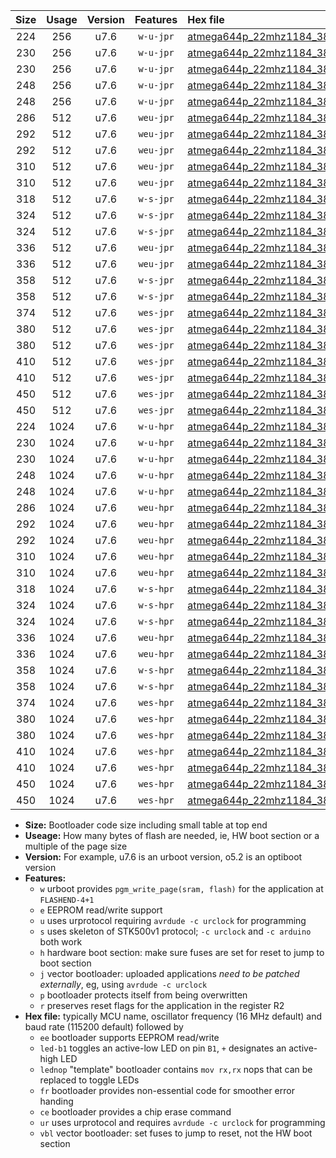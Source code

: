 |Size|Usage|Version|Features|Hex file|
|:-:|:-:|:-:|:-:|:--|
|224|256|u7.6|`w-u-jpr`|[atmega644p_22mhz1184_38400bps_ur_vbl.hex](https://raw.githubusercontent.com/stefanrueger/urboot/main//atmega644p_22mhz1184_38400bps_ur_vbl.hex)|
|230|256|u7.6|`w-u-jpr`|[atmega644p_22mhz1184_38400bps_led+b0_ur_vbl.hex](https://raw.githubusercontent.com/stefanrueger/urboot/main//atmega644p_22mhz1184_38400bps_led+b0_ur_vbl.hex)|
|230|256|u7.6|`w-u-jpr`|[atmega644p_22mhz1184_38400bps_lednop_ur_vbl.hex](https://raw.githubusercontent.com/stefanrueger/urboot/main//atmega644p_22mhz1184_38400bps_lednop_ur_vbl.hex)|
|248|256|u7.6|`w-u-jpr`|[atmega644p_22mhz1184_38400bps_led+b0_fr_ur_vbl.hex](https://raw.githubusercontent.com/stefanrueger/urboot/main//atmega644p_22mhz1184_38400bps_led+b0_fr_ur_vbl.hex)|
|248|256|u7.6|`w-u-jpr`|[atmega644p_22mhz1184_38400bps_lednop_fr_ur_vbl.hex](https://raw.githubusercontent.com/stefanrueger/urboot/main//atmega644p_22mhz1184_38400bps_lednop_fr_ur_vbl.hex)|
|286|512|u7.6|`weu-jpr`|[atmega644p_22mhz1184_38400bps_ee_ur_vbl.hex](https://raw.githubusercontent.com/stefanrueger/urboot/main//atmega644p_22mhz1184_38400bps_ee_ur_vbl.hex)|
|292|512|u7.6|`weu-jpr`|[atmega644p_22mhz1184_38400bps_ee_led+b0_ur_vbl.hex](https://raw.githubusercontent.com/stefanrueger/urboot/main//atmega644p_22mhz1184_38400bps_ee_led+b0_ur_vbl.hex)|
|292|512|u7.6|`weu-jpr`|[atmega644p_22mhz1184_38400bps_ee_lednop_ur_vbl.hex](https://raw.githubusercontent.com/stefanrueger/urboot/main//atmega644p_22mhz1184_38400bps_ee_lednop_ur_vbl.hex)|
|310|512|u7.6|`weu-jpr`|[atmega644p_22mhz1184_38400bps_ee_led+b0_fr_ur_vbl.hex](https://raw.githubusercontent.com/stefanrueger/urboot/main//atmega644p_22mhz1184_38400bps_ee_led+b0_fr_ur_vbl.hex)|
|310|512|u7.6|`weu-jpr`|[atmega644p_22mhz1184_38400bps_ee_lednop_fr_ur_vbl.hex](https://raw.githubusercontent.com/stefanrueger/urboot/main//atmega644p_22mhz1184_38400bps_ee_lednop_fr_ur_vbl.hex)|
|318|512|u7.6|`w-s-jpr`|[atmega644p_22mhz1184_38400bps_vbl.hex](https://raw.githubusercontent.com/stefanrueger/urboot/main//atmega644p_22mhz1184_38400bps_vbl.hex)|
|324|512|u7.6|`w-s-jpr`|[atmega644p_22mhz1184_38400bps_led+b0_vbl.hex](https://raw.githubusercontent.com/stefanrueger/urboot/main//atmega644p_22mhz1184_38400bps_led+b0_vbl.hex)|
|324|512|u7.6|`w-s-jpr`|[atmega644p_22mhz1184_38400bps_lednop_vbl.hex](https://raw.githubusercontent.com/stefanrueger/urboot/main//atmega644p_22mhz1184_38400bps_lednop_vbl.hex)|
|336|512|u7.6|`weu-jpr`|[atmega644p_22mhz1184_38400bps_ee_led+b0_fr_ce_ur_vbl.hex](https://raw.githubusercontent.com/stefanrueger/urboot/main//atmega644p_22mhz1184_38400bps_ee_led+b0_fr_ce_ur_vbl.hex)|
|336|512|u7.6|`weu-jpr`|[atmega644p_22mhz1184_38400bps_ee_lednop_fr_ce_ur_vbl.hex](https://raw.githubusercontent.com/stefanrueger/urboot/main//atmega644p_22mhz1184_38400bps_ee_lednop_fr_ce_ur_vbl.hex)|
|358|512|u7.6|`w-s-jpr`|[atmega644p_22mhz1184_38400bps_led+b0_fr_vbl.hex](https://raw.githubusercontent.com/stefanrueger/urboot/main//atmega644p_22mhz1184_38400bps_led+b0_fr_vbl.hex)|
|358|512|u7.6|`w-s-jpr`|[atmega644p_22mhz1184_38400bps_lednop_fr_vbl.hex](https://raw.githubusercontent.com/stefanrueger/urboot/main//atmega644p_22mhz1184_38400bps_lednop_fr_vbl.hex)|
|374|512|u7.6|`wes-jpr`|[atmega644p_22mhz1184_38400bps_ee_vbl.hex](https://raw.githubusercontent.com/stefanrueger/urboot/main//atmega644p_22mhz1184_38400bps_ee_vbl.hex)|
|380|512|u7.6|`wes-jpr`|[atmega644p_22mhz1184_38400bps_ee_led+b0_vbl.hex](https://raw.githubusercontent.com/stefanrueger/urboot/main//atmega644p_22mhz1184_38400bps_ee_led+b0_vbl.hex)|
|380|512|u7.6|`wes-jpr`|[atmega644p_22mhz1184_38400bps_ee_lednop_vbl.hex](https://raw.githubusercontent.com/stefanrueger/urboot/main//atmega644p_22mhz1184_38400bps_ee_lednop_vbl.hex)|
|410|512|u7.6|`wes-jpr`|[atmega644p_22mhz1184_38400bps_ee_led+b0_fr_vbl.hex](https://raw.githubusercontent.com/stefanrueger/urboot/main//atmega644p_22mhz1184_38400bps_ee_led+b0_fr_vbl.hex)|
|410|512|u7.6|`wes-jpr`|[atmega644p_22mhz1184_38400bps_ee_lednop_fr_vbl.hex](https://raw.githubusercontent.com/stefanrueger/urboot/main//atmega644p_22mhz1184_38400bps_ee_lednop_fr_vbl.hex)|
|450|512|u7.6|`wes-jpr`|[atmega644p_22mhz1184_38400bps_ee_led+b0_fr_ce_vbl.hex](https://raw.githubusercontent.com/stefanrueger/urboot/main//atmega644p_22mhz1184_38400bps_ee_led+b0_fr_ce_vbl.hex)|
|450|512|u7.6|`wes-jpr`|[atmega644p_22mhz1184_38400bps_ee_lednop_fr_ce_vbl.hex](https://raw.githubusercontent.com/stefanrueger/urboot/main//atmega644p_22mhz1184_38400bps_ee_lednop_fr_ce_vbl.hex)|
|224|1024|u7.6|`w-u-hpr`|[atmega644p_22mhz1184_38400bps_ur.hex](https://raw.githubusercontent.com/stefanrueger/urboot/main//atmega644p_22mhz1184_38400bps_ur.hex)|
|230|1024|u7.6|`w-u-hpr`|[atmega644p_22mhz1184_38400bps_led+b0_ur.hex](https://raw.githubusercontent.com/stefanrueger/urboot/main//atmega644p_22mhz1184_38400bps_led+b0_ur.hex)|
|230|1024|u7.6|`w-u-hpr`|[atmega644p_22mhz1184_38400bps_lednop_ur.hex](https://raw.githubusercontent.com/stefanrueger/urboot/main//atmega644p_22mhz1184_38400bps_lednop_ur.hex)|
|248|1024|u7.6|`w-u-hpr`|[atmega644p_22mhz1184_38400bps_led+b0_fr_ur.hex](https://raw.githubusercontent.com/stefanrueger/urboot/main//atmega644p_22mhz1184_38400bps_led+b0_fr_ur.hex)|
|248|1024|u7.6|`w-u-hpr`|[atmega644p_22mhz1184_38400bps_lednop_fr_ur.hex](https://raw.githubusercontent.com/stefanrueger/urboot/main//atmega644p_22mhz1184_38400bps_lednop_fr_ur.hex)|
|286|1024|u7.6|`weu-hpr`|[atmega644p_22mhz1184_38400bps_ee_ur.hex](https://raw.githubusercontent.com/stefanrueger/urboot/main//atmega644p_22mhz1184_38400bps_ee_ur.hex)|
|292|1024|u7.6|`weu-hpr`|[atmega644p_22mhz1184_38400bps_ee_led+b0_ur.hex](https://raw.githubusercontent.com/stefanrueger/urboot/main//atmega644p_22mhz1184_38400bps_ee_led+b0_ur.hex)|
|292|1024|u7.6|`weu-hpr`|[atmega644p_22mhz1184_38400bps_ee_lednop_ur.hex](https://raw.githubusercontent.com/stefanrueger/urboot/main//atmega644p_22mhz1184_38400bps_ee_lednop_ur.hex)|
|310|1024|u7.6|`weu-hpr`|[atmega644p_22mhz1184_38400bps_ee_led+b0_fr_ur.hex](https://raw.githubusercontent.com/stefanrueger/urboot/main//atmega644p_22mhz1184_38400bps_ee_led+b0_fr_ur.hex)|
|310|1024|u7.6|`weu-hpr`|[atmega644p_22mhz1184_38400bps_ee_lednop_fr_ur.hex](https://raw.githubusercontent.com/stefanrueger/urboot/main//atmega644p_22mhz1184_38400bps_ee_lednop_fr_ur.hex)|
|318|1024|u7.6|`w-s-hpr`|[atmega644p_22mhz1184_38400bps.hex](https://raw.githubusercontent.com/stefanrueger/urboot/main//atmega644p_22mhz1184_38400bps.hex)|
|324|1024|u7.6|`w-s-hpr`|[atmega644p_22mhz1184_38400bps_led+b0.hex](https://raw.githubusercontent.com/stefanrueger/urboot/main//atmega644p_22mhz1184_38400bps_led+b0.hex)|
|324|1024|u7.6|`w-s-hpr`|[atmega644p_22mhz1184_38400bps_lednop.hex](https://raw.githubusercontent.com/stefanrueger/urboot/main//atmega644p_22mhz1184_38400bps_lednop.hex)|
|336|1024|u7.6|`weu-hpr`|[atmega644p_22mhz1184_38400bps_ee_led+b0_fr_ce_ur.hex](https://raw.githubusercontent.com/stefanrueger/urboot/main//atmega644p_22mhz1184_38400bps_ee_led+b0_fr_ce_ur.hex)|
|336|1024|u7.6|`weu-hpr`|[atmega644p_22mhz1184_38400bps_ee_lednop_fr_ce_ur.hex](https://raw.githubusercontent.com/stefanrueger/urboot/main//atmega644p_22mhz1184_38400bps_ee_lednop_fr_ce_ur.hex)|
|358|1024|u7.6|`w-s-hpr`|[atmega644p_22mhz1184_38400bps_led+b0_fr.hex](https://raw.githubusercontent.com/stefanrueger/urboot/main//atmega644p_22mhz1184_38400bps_led+b0_fr.hex)|
|358|1024|u7.6|`w-s-hpr`|[atmega644p_22mhz1184_38400bps_lednop_fr.hex](https://raw.githubusercontent.com/stefanrueger/urboot/main//atmega644p_22mhz1184_38400bps_lednop_fr.hex)|
|374|1024|u7.6|`wes-hpr`|[atmega644p_22mhz1184_38400bps_ee.hex](https://raw.githubusercontent.com/stefanrueger/urboot/main//atmega644p_22mhz1184_38400bps_ee.hex)|
|380|1024|u7.6|`wes-hpr`|[atmega644p_22mhz1184_38400bps_ee_led+b0.hex](https://raw.githubusercontent.com/stefanrueger/urboot/main//atmega644p_22mhz1184_38400bps_ee_led+b0.hex)|
|380|1024|u7.6|`wes-hpr`|[atmega644p_22mhz1184_38400bps_ee_lednop.hex](https://raw.githubusercontent.com/stefanrueger/urboot/main//atmega644p_22mhz1184_38400bps_ee_lednop.hex)|
|410|1024|u7.6|`wes-hpr`|[atmega644p_22mhz1184_38400bps_ee_led+b0_fr.hex](https://raw.githubusercontent.com/stefanrueger/urboot/main//atmega644p_22mhz1184_38400bps_ee_led+b0_fr.hex)|
|410|1024|u7.6|`wes-hpr`|[atmega644p_22mhz1184_38400bps_ee_lednop_fr.hex](https://raw.githubusercontent.com/stefanrueger/urboot/main//atmega644p_22mhz1184_38400bps_ee_lednop_fr.hex)|
|450|1024|u7.6|`wes-hpr`|[atmega644p_22mhz1184_38400bps_ee_led+b0_fr_ce.hex](https://raw.githubusercontent.com/stefanrueger/urboot/main//atmega644p_22mhz1184_38400bps_ee_led+b0_fr_ce.hex)|
|450|1024|u7.6|`wes-hpr`|[atmega644p_22mhz1184_38400bps_ee_lednop_fr_ce.hex](https://raw.githubusercontent.com/stefanrueger/urboot/main//atmega644p_22mhz1184_38400bps_ee_lednop_fr_ce.hex)|

- **Size:** Bootloader code size including small table at top end
- **Useage:** How many bytes of flash are needed, ie, HW boot section or a multiple of the page size
- **Version:** For example, u7.6 is an urboot version, o5.2 is an optiboot version
- **Features:**
  + `w` urboot provides `pgm_write_page(sram, flash)` for the application at `FLASHEND-4+1`
  + `e` EEPROM read/write support
  + `u` uses urprotocol requiring `avrdude -c urclock` for programming
  + `s` uses skeleton of STK500v1 protocol; `-c urclock` and `-c arduino` both work
  + `h` hardware boot section: make sure fuses are set for reset to jump to boot section
  + `j` vector bootloader: uploaded applications *need to be patched externally*, eg, using `avrdude -c urclock`
  + `p` bootloader protects itself from being overwritten
  + `r` preserves reset flags for the application in the register R2
- **Hex file:** typically MCU name, oscillator frequency (16 MHz default) and baud rate (115200 default) followed by
  + `ee` bootloader supports EEPROM read/write
  + `led-b1` toggles an active-low LED on pin `B1`, `+` designates an active-high LED
  + `lednop` "template" bootloader contains `mov rx,rx` nops that can be replaced to toggle LEDs
  + `fr` bootloader provides non-essential code for smoother error handing
  + `ce` bootloader provides a chip erase command
  + `ur` uses urprotocol and requires `avrdude -c urclock` for programming
  + `vbl` vector bootloader: set fuses to jump to reset, not the HW boot section

